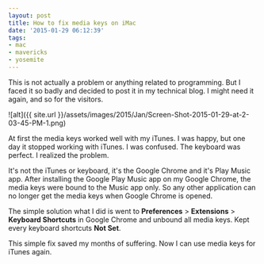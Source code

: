 ```yaml
---
layout: post
title: How to fix media keys on iMac
date: '2015-01-29 06:12:39'
tags:
- mac
- mavericks
- yosemite
---
```


This is not actually a problem or anything related to programming. But I faced it so badly and decided to post it in my technical blog. I might need it again, and so for the visitors.

![alt]({{ site.url }}/assets/images/2015/Jan/Screen-Shot-2015-01-29-at-2-03-45-PM-1.png)

At first the media keys worked well with my iTunes. I was happy, but one day it stopped working with iTunes. I was confused. The keyboard was perfect. I realized the problem.

It's not the iTunes or keyboard, it's the Google Chrome and it's Play Music app. After installing the Google Play Music app on my Google Chrome, the media keys were bound to the Music app only. So any other application can no longer get the media keys when Google Chrome is opened.

The simple solution what I did is went to **Preferences** > **Extensions** > **Keyboard Shortcuts** in Google Chrome and unbound all media keys. Kept every keyboard shortcuts **Not Set**.

This simple fix saved my months of suffering. Now I can use media keys for iTunes again.
